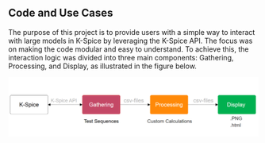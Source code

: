 ## Code and Use Cases

The purpose of this project is to provide users with a simple way to interact with large models in K-Spice by leveraging the K-Spice API.
The focus was on making the code modular and easy to understand. To achieve this, the interaction logic was divided into three main components: Gathering, Processing, and Display, as illustrated in the figure below.

![cmd](https://github.com/eryksiejka47/K-Spice-API-Yggdrasil/blob/c584befc03935a049bdc69743a5abc52bcdd02fb/images/Block_Diagram.PNG)
